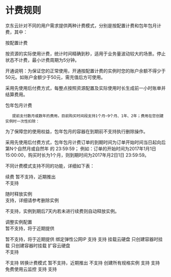 
# 计费规则

京东云针对不同的用户需求提供两种计费模式，分别是按配置计费和包年包月计费，其中：

按配置计费

按资源的实际使用计费，统计时间精确到秒，适用于业务量波动较大的场景。停止状态不计费，最小计费周期为5分钟。

开通说明：为保证您的正常使用，开通按配置计费的实例时您的账户余额不得少于50元。如账户金额少于50元，需充值后方可使用。

采用先使用后付费方式，每整点按照资源配置及实际使用时长生成前一小时账单并结算费用。

包年包月计费

       提前支付数月或数年的费用，目前购买时间段支持1个月~9个月、1年、2年；费用在您创建实例时一次性扣除：

为了保障您的使用权益，包年包月的容器在到期前不支持执行删除操作。

采用先使用后付费方式，包年包月计费订单的到期时间为订单开始时间当日起向后第N个自然月或自然年 的 23:59:59；
例如：订单的开始时间为2017年1月1日 15:00:00，购买时长为1个月，则到期时间为2017年月2日1日 23:59:59。

不同计费模式支持不同的功能，详细如下表：




续费      	暂不支持，近期推出	
不支持     

随时释放实例  	
支持，详细请参考删除实例

不支持，实例到期后7天内若未进行续费则自动释放实例。       

调整实例配置	
暂不支持，将于近期提供

暂不支持，将于近期提供
绑定弹性公网IP   	支持	支持
挂载云硬盘  	只创建容器时挂载    	只创建容器时挂载 
扩容云硬盘   	
不支持

不支持
转换计费模式      	暂不支持，近期推出	不支持
创建所有规格实例 	支持	支持  
免费使用云监控  	支持     	支持
